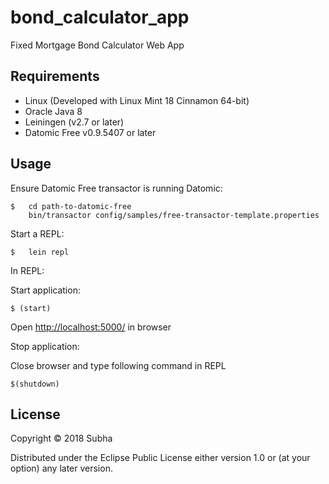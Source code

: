# bond_calculator_app

Fixed Mortgage Bond Calculator Web App

## Requirements

* Linux (Developed with Linux Mint 18 Cinnamon 64-bit)
* Oracle Java 8
* Leiningen (v2.7 or later)
* Datomic Free v0.9.5407 or later

## Usage

Ensure Datomic Free transactor is running
Datomic:

	$ 	cd path-to-datomic-free
		bin/transactor config/samples/free-transactor-template.properties

Start a REPL:

	$ 	lein repl

In REPL:

Start application:

	$ (start)	

Open [http://localhost:5000/](http://localhost:5000/) in browser

Stop application:

Close browser and type following command in REPL

	$(shutdown)


## License

Copyright © 2018 Subha

Distributed under the Eclipse Public License either version 1.0 or (at
your option) any later version.
